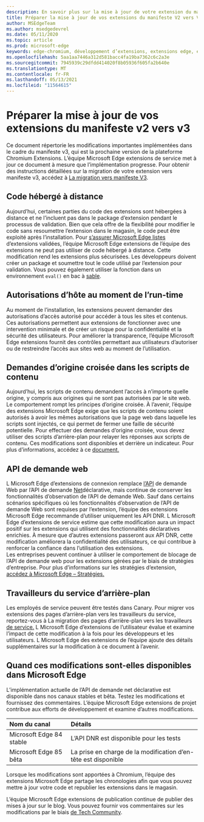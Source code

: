 ```yaml
---
description: En savoir plus sur la mise à jour de votre extension du manifeste V2 vers V3
title: Préparer la mise à jour de vos extensions du manifeste V2 vers V3
author: MSEdgeTeam
ms.author: msedgedevrel
ms.date: 05/11/2020
ms.topic: article
ms.prod: microsoft-edge
keywords: edge-chromium, développement d’extensions, extensions edge, extensions de navigateur, addons, développeur, manifeste v3, migrer vers le manifeste v3
ms.openlocfilehash: 5aa1aa7446a312d581bacc4fa19ba7362c6c2a3e
ms.sourcegitcommit: 7945939c29dfdd414020f8b05936f605fa2b640e
ms.translationtype: MT
ms.contentlocale: fr-FR
ms.lasthandoff: 05/13/2021
ms.locfileid: "11564615"
---
```

# <a name="prepare-to-update-your-extensions-from-manifest-v2-to-v3"></a>Préparer la mise à jour de vos extensions du manifeste v2 vers v3  

Ce document répertorie les modifications importantes implémentées dans le cadre du manifeste v3, qui est la prochaine version de la plateforme Chromium Extensions.  L’équipe Microsoft Edge extensions de service met à jour ce document à mesure que l’implémentation progresse.  Pour obtenir des instructions détaillées sur la migration de votre extension vers manifeste v3, accédez à [La migration vers manifeste V3][ChromeDeveloperDocsExtensionsMv3Mv3MigrationChecklist].  

## <a name="remotely-hosted-code"></a>Code hébergé à distance  

Aujourd’hui, certaines parties du code des extensions sont hébergées à distance et ne l’incluent pas dans le package d’extension pendant le processus de validation.  Bien que cela offre de la flexibilité pour modifier le code sans resoumettre l’extension dans le magasin, le code peut être exploité après l’installation.  Pour [s’assurer Microsoft Edge listes][MicrosoftMicrosoftedgeAddons] d’extensions validées, l’équipe Microsoft Edge extensions de l’équipe des extensions ne peut pas utiliser de code hébergé à distance.  Cette modification rend les extensions plus sécurisées.  Les développeurs doivent créer un package et soumettre tout le code utilisé par l’extension pour validation.  Vous pouvez également utiliser la fonction dans un environnement `eval()` en bac à [sable][ChromeDeveloperDocsExtensionsMv2Sandboxingeval].  

## <a name="run-time-host-permissions"></a>Autorisations d’hôte au moment de l’run-time  

Au moment de l’installation, les extensions peuvent demander des autorisations d’accès autorisé pour accéder à tous les sites et contenus.  Ces autorisations permettent aux extensions de fonctionner avec une intervention minimale et de créer un risque pour la confidentialité et la sécurité des utilisateurs.  Pour améliorer la transparence, l’équipe Microsoft Edge extensions fournit des contrôles permettant aux utilisateurs d’autoriser ou de restreindre l’accès aux sites web au moment de l’utilisation.  

## <a name="cross-origin-requests-in-content-scripts"></a>Demandes d’origine croisée dans les scripts de contenu  

Aujourd’hui, les scripts de contenu demandent l’accès à n’importe quelle origine, y compris aux origines qui ne sont pas autorisées par le site web.  Le comportement rompt les principes d’origine croisée.  À l’avenir, l’équipe des extensions Microsoft Edge exige que les scripts de contenu soient autorisés à avoir les mêmes autorisations que la page web dans laquelle les scripts sont injectés, ce qui permet de fermer une faille de sécurité potentielle.  Pour effectuer des demandes d’origine croisée, vous devez utiliser des scripts d’arrière-plan pour relayer les réponses aux scripts de contenu.  Ces modifications sont disponibles et derrière un indicateur.  Pour plus d’informations, accédez à ce [document.][ChromiumHomeChromiumSecurityExtensionContentScriptFetches]  

## <a name="web-request-api"></a>API de demande web  

L Microsoft Edge d’extensions de connexion remplace [l’API][ChromeDeveloperDocsExtensionsReferenceWebrequest] de demande Web par l’API de demande [Net][ChromeDeveloperDocsExtensionsReferenceDeclarativenetrequest]déclarative, mais continue de conserver les fonctionnalités d’observation de l’API de demande Web.  Sauf dans certains scénarios spécifiques où les fonctionnalités d’observation de l’API de demande Web sont requises par l’extension, l’équipe des extensions Microsoft Edge recommande d’utiliser uniquement les API DNR.  L Microsoft Edge d’extensions de service estime que cette modification aura un impact positif sur les extensions qui utilisent des fonctionnalités déclaratives enrichies.  À mesure que d’autres extensions passeront aux API DNR, cette modification améliorera la confidentialité des utilisateurs, ce qui contribue à renforcer la confiance dans l’utilisation des extensions.  
Les entreprises peuvent continuer à utiliser le comportement de blocage de l’API de demande web pour les extensions gérées par le biais de stratégies d’entreprise.  Pour plus d’informations sur les stratégies d’extension, [accédez à Microsoft Edge – Stratégies.][DeployedgeMicrosoftEdgePoliciesExtensions]  

## <a name="background-service-workers"></a>Travailleurs du service d’arrière-plan  
 
Les employés de service peuvent être testés dans Canary.  Pour migrer vos extensions des pages d’arrière-plan vers les travailleurs du service, reportez-vous à La migration des pages d’arrière-plan vers les travailleurs [de service.][ChromeDeveloperDocsExtensionsMv3MigratingToServiceWorkers]  L Microsoft Edge d’extensions de l’utilisateur évalue et examine l’impact de cette modification à la fois pour les développeurs et les utilisateurs.  L Microsoft Edge des extensions de l’équipe ajoute des détails supplémentaires sur la modification à ce document à l’avenir.  

## <a name="when-are-these-changes-available-in-microsoft-edge"></a>Quand ces modifications sont-elles disponibles dans Microsoft Edge  

L’implémentation actuelle de l’API de demande net déclarative est disponible dans nos canaux stables et bêta.  Testez les modifications et fournissez des commentaires.  L’équipe Microsoft Edge extensions de projet contribue aux efforts de développement et examine d’autres modifications.  

| Nom du canal | Détails |  
|:--- |:--- |  
| Microsoft Edge 84 stable | L’API DNR est disponible pour les tests |  
| Microsoft Edge 85 bêta | La prise en charge de la modification d’en-tête est disponible|  

Lorsque les modifications sont apportées à Chromium, l’équipe des extensions Microsoft Edge partage les chronologies afin que vous pouvez mettre à jour votre code et republier les extensions dans le magasin.  

L’équipe Microsoft Edge extensions de publication continue de publier des mises à jour sur le blog.  Vous pouvez fournir vos commentaires sur les modifications par le biais [de Tech Community][MicrosoftTechcommunityT5ArticlesManifestV3ChnagesAreNowAvailableInMicrosoftEdgeMP1780254].

<!-- links -->  

[DeployedgeMicrosoftEdgePoliciesExtensions]: /deployedge/microsoft-edge-policies#extensions "Extensions - Microsoft Edge - Stratégies | Documents Microsoft"  

[MicrosoftMicrosoftedgeAddons]: https://microsoftedge.microsoft.com/addons "Microsoft Edge Modules de modules"  

[MicrosoftTechcommunityT5ArticlesManifestV3ChnagesAreNowAvailableInMicrosoftEdgeMP1780254]: https://techcommunity.microsoft.com/t5/articles/manifest-v3-changes-are-now-available-in-microsoft-edge/m-p/1780254 "Les modifications du manifeste V3 sont désormais disponibles dans Microsoft Edge | Microsoft Tech Community"  

[ChromeDeveloperDocsExtensionsMv2Sandboxingeval]: https://developer.chrome.com/docs/extensions/mv2/sandboxingEval "Utilisation d’eval dans les extensions Chrome | Développeurs Chrome"  
[ChromeDeveloperDocsExtensionsMv3MigratingToServiceWorkers]:  https://developer.chrome.com/docs/extensions/mv3/migrating_to_service_workers "Migration de pages d’arrière-plan vers des | Développeurs Chrome"  
[ChromeDeveloperDocsExtensionsMv3Mv3MigrationChecklist]: https://developer.chrome.com/docs/extensions/mv3/mv3-migration-checklist "Liste de contrôle de la migration de manifeste V3 | Développeurs Chrome"    

[ChromeDeveloperDocsExtensionsReferenceDeclarativenetrequest]: https://developer.chrome.com/docs/extensions/reference/declarativeNetRequest "Chrome.declarativeNetRequest | Développeurs Chrome"  
[ChromeDeveloperDocsExtensionsReferenceWebrequest]: https://developer.chrome.com/docs/extensions/reference/webRequest "Chrome.webRequest, | Développeurs Chrome"  

[ChromiumHomeChromiumSecurityExtensionContentScriptFetches]: https://www.chromium.org/Home/chromium-security/extension-content-script-fetches "Modifications apportées aux demandes d’origine croisée dans les scripts de contenu d’extension Chrome | Projets Chromium projet"  
